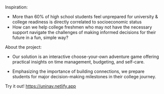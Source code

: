 Inspiration:

- More than 60% of high school students feel unprepared for university & college readiness is directly correlated to socioeconomic status
- How can we help college freshmen who may not have the necessary support navigate the challenges of making informed decisions for their future in a fun, simple way?

About the project:

- Our solution is an interactive choose-your-own adventure game offering practical insights on time management, budgeting, and self-care.

- Emphasizing the importance of building connections, we prepare students for major decision-making milestones in their college journey.

Try it out!
https://uninav.netlify.app
